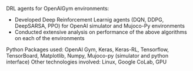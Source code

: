 DRL agents for OpenAIGym environments:
- Developed Deep Reinforcement Learnig agents (DQN, DDPG, DeepSARSA, PPO) for OpenAI simulator and Mujoco-Py environments
- Conducted extensive analysis on performance of the above algorithms on each of the environments

Python Packages used: OpenAI Gym, Keras, Keras-RL, Tensorflow, TensorBoard, Matplotlib, Numpy, Mujoco-py (simulator and python interface)
Other technologies involved: Linux, Google CoLab, GPU
